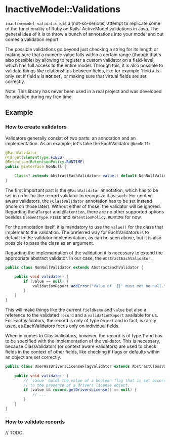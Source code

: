 # InactiveModel::Validations

`inactivemodel-validations` is a (not-so-serious) attempt to replicate some of the functionality of 
Ruby on Rails' ActiveModel validations in Java. The general idea of it is to throw a bunch of annotations 
into your model and out comes a validation report.

The possible validations go beyond just checking a string for its length or making sure that a 
numeric value falls within a certain range (though that's also possible) by allowing to register
a custom validator on a field-level, which has full access to the entire model. Through this, it
is also possible to validate things like relationships between fields, like for example 'field 
`A` is only set if field `B` is **not** set', or making sure that virtual fields are set correctly.

Note: This library has never been used in a real project and was developed for practice during 
my free time. 


## Example

### How to create validators

Validators generally consist of two parts: an annotation and an implementation. As an example, let's take
the EachValidator `@NonNull`:


```java
@EachValidator
@Target(ElementType.FIELD)
@Retention(RetentionPolicy.RUNTIME)
public @interface NonNull {

    Class<? extends AbstractEachValidator> value() default NonNullValidator.class;
}
```
The first important part is the `@EachValidator` annotation, which has to be set in order for the 
record validator to recognize it as such. For context aware validators, the `@ClassValidator` annotation
has to be set instead (more on those later). Without either of those, the validator will be ignored. 
Regarding the `@Target` and `@Retention`, there are no other supported options besides `ElementType.FIELD` 
and `RetentionPolicy.RUNTIME` for now.

For the annotation itself, it is mandatory to use the `value()` for the class that implements the validation.
The preferred way for EachValidators is to default to the validator implementation, as can be seen above, 
but it is also possible to pass the class as an argument.

Regarding the implementation of the validation it is necessary to extend the appropriate abstract
validator. In our case, the `AbstractEachValidator`.

```java
public class NonNullValidator extends AbstractEachValidator {

    public void validate() {
        if (value == null) {
            validationReport.addError("Value of '{}' must not be null.", fieldName);
        }
    }
}
```
This will make things like the current `fieldName` and `value` but also a reference to the validated `record`
and a `validationReport` available for us. For EachValidators, the record is only of type `Object` and in fact,
is rarely used, as EachValidators focus only on individual fields.

When in comes to ClassValidators, however, the record is of type `T` and has to be specified with the implementation
of the validator. This is necessary, because ClassValidators (or context aware validators) are used to check fields
in the context of other fields, like checking if flags or defaults within an object are set correctly. 

```java
public class UserHasDriversLicenseFlagValidator extends AbstractClassValidator<TestUserRecord> {
    
    public void validate() {
        // `value` holds the value of a boolean flag that is set according
        // to the presence of a drivers license object.
        if (value && record.getDriversLicense() == null) {
            // ...
        }
    }
}
```

### How to validate records

// TODO